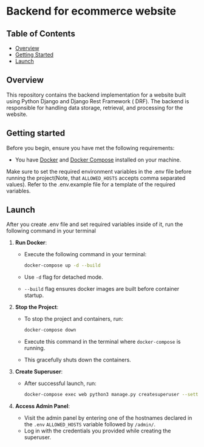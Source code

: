 # Backend for ecommerce website

## Table of Contents

- [Overview](#overview)
- [Getting Started](#getting-started)
- [Launch](#installation)

## Overview

This repository contains the backend implementation for a website built using Python Django and Django Rest Framework (
DRF). The backend is responsible for handling data storage, retrieval, and processing for the website.

## Getting started

Before you begin, ensure you have met the following requirements:

- You have [Docker](https://www.docker.com/) and [Docker Compose](https://docs.docker.com/compose/) installed on your
  machine.

Make sure to set the required environment variables in the .env file before running the project(Note, that
`ALLOWED_HOSTS` accepts comma separated values).
Refer to the .env.example file for a template of the required variables.

## Launch

After you create .env file and set required variables inside of it, run the following command in your terminal

1. **Run Docker**:
   - Execute the following command in your terminal:

     ```bash
     docker-compose up -d --build
     ```

   - Use `-d` flag for detached mode.
   - `--build` flag ensures docker images are built before container startup.

2. **Stop the Project**:
   - To stop the project and containers, run:

     ```bash
     docker-compose down
     ```

   - Execute this command in the terminal where `docker-compose` is running.
   - This gracefully shuts down the containers.

3. **Create Superuser**:
   - After successful launch, run:

     ```bash
     docker-compose exec web python3 manage.py createsuperuser --settings=ecommerce_backend.settings.local
     ```
4. **Access Admin Panel**:
   - Visit the admin panel by entering one of the hostnames declared in the `.env` `ALLOWED_HOSTS` variable followed by `/admin/`.
   - Log in with the credentials you provided while creating the superuser.